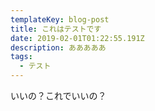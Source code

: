```yaml
---
templateKey: blog-post
title: これはテストです
date: 2019-02-01T01:22:55.191Z
description: あああああ
tags:
  - テスト
---
```

いいの？これでいいの？
